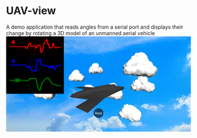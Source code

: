 # UAV-view
A demo application that reads angles from a serial port and displays their change by rotating a 3D model of an unmanned aerial vehicle
![Image alt](https://github.com/ByMisterAnt/UAV-view/blob/5b528054634a36e770ba2203a0dae68aab6988df/demo.png)
